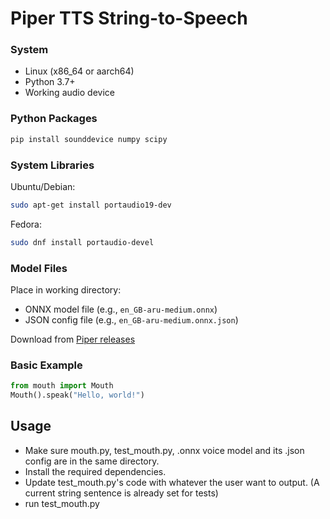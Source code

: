 # Piper TTS String-to-Speech

### System
- Linux (x86_64 or aarch64)
- Python 3.7+
- Working audio device

### Python Packages
```bash
pip install sounddevice numpy scipy
```

### System Libraries
Ubuntu/Debian:
```bash
sudo apt-get install portaudio19-dev
```

Fedora:
```bash
sudo dnf install portaudio-devel
```

### Model Files
Place in working directory:
- ONNX model file (e.g., `en_GB-aru-medium.onnx`)
- JSON config file (e.g., `en_GB-aru-medium.onnx.json`)

Download from [Piper releases](https://github.com/rhasspy/piper/releases)




### Basic Example
```python
from mouth import Mouth
Mouth().speak("Hello, world!")
```


## Usage 
- Make sure mouth.py, test_mouth.py, .onnx voice model and its .json config are in the same directory.
- Install the required dependencies.
- Update test_mouth.py's code with whatever the user want to output. (A current string sentence is already set for tests)
- run test_mouth.py
